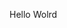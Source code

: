 Hello Wolrd

























































































































































































































































































































































































































































































































































































































































































































































































































































































































































































































































































































































































































































































































































































































































































































































































































































































































































































































































































































































































































































































































































































































































































































































































































































































































































































































































































































































































































































































































































